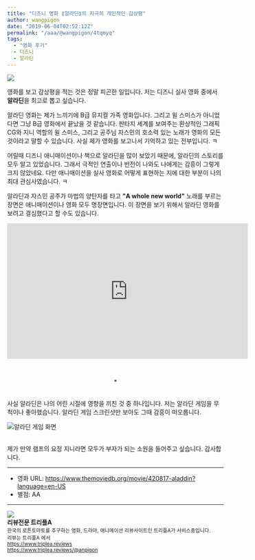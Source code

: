 ```yaml
---
title: "디즈니 영화 ⟪알라딘⟫의 지극히 개인적인 감상평"
author: wangpigon
date: "2019-06-04T02:52:12Z"
permalink: "/aaa/@wangpigon/4tqmyq"
tags:
  - "영화 후기"
  - 디즈니
  - 알라딘
---
```

![](https://cdn.steemitimages.com/DQmYtgsWMfXVzdXtjGbNFV8ZxQDEZ5ye1MUnGnzjZFynwzn/movie_image.jpg)

영화를 보고 감상평을 적는 것은 정말 피곤한 일입니다. 저는 디즈니 실사 영화 중에서 **알라딘**을 최고로 뽑고 싶습니다.

알라딘 영화는 제가 느끼기에 B급 뮤지컬 가족 영화입니다. 그리고 윌 스미스가 아니었다면 그냥 B급 영화에서 끝났을 것 같습니다.  판타지 세계를 보여주는 환상적인 그래픽 CG와 지니 역할의 윌 스미스, 그리고 공주님 자스민의 호소력 있는 노래가 영화의 모든 것이라고 말할 수 있습니다. 사실 제가 영화를 보고나서 기억하고 있는 전부입니다. ㅋ

어릴때 디즈니 애니매이션이나 책으로 알라딘을 많이 보았기 때문에, 알라딘의 스토리를 모두 알고 있었습니다. 그래서 극적인 연출이나 반전이 나와도 나에게는 감흥이 그렇게 크지 않았네요. 다만 애니매이션을 실사 영화로 어떻게 표현하는 지에 대한 부분이 나의 최대 관심사였습니다. ㅋ

알라딘과 자스민 공주가 마법의 양탄자를 타고 **"A whole new world"** 노래를 부르는 장면은 애니매이션이나 영화 모두 명장면입니다. 이 장면을 보기 위해서 알라딘 영화를 보려고 결심했다고 할 수도 있습니다.

<iframe width="560" height="315" src="https://www.youtube.com/embed/KrM3vS5sy2w?start=104" frameborder="0" allow="accelerometer; autoplay; encrypted-media; gyroscope; picture-in-picture" allowfullscreen></iframe>

<br><center>*</center></br>

사실 알라딘은 나의 어린 시절에 영향을 끼친 것 중 하나입니다. 저는 알라딘 게임을 무척이나 좋아했습니다. 알라딘 게임 스크린샷만 보아도 그때 감흥이 떠오롭니다.

![알라딘 게임 화면](https://cdn.steemitimages.com/DQmesaa4gGkoBVSxW6vaET8JCBMqknxmugqYYxwGz2sUVVx/999212435A44BED01A.png)


<br>제가 만약 램프의 요정 지니라면 모두가 부자가 되는 소원을 들어주고 싶습니다. 감사합니다.

---

* 영화 URL: https://www.themoviedb.org/movie/420817-aladdin?language=en-US
* 별점: AA

<hr><div class="pull-left"><img src='https://cdn.steemitimages.com/300x0/https://cdn.steemitimages.com/DQmRUA4nEVgikokJ63CPw6ZgKLL48dvoUtYTvFvYnuMwBpt/image.png' style="margin-right: 10px"/></div><b>리뷰전문 트리플A</b><br><sub>한국의 로튼토마토를 추구하는 영화, 드라마, 애니메이션 리뷰사이트인 트리플A가 서비스중입니다.<br>리뷰는 트리플A 에서<br><a href='https://www.triplea.reviews'>https://www.triplea.reviews</a><br><a href='https://www.triplea.reviews/@anpigon'>https://www.triplea.reviews/@anpigon</a></sub><br>